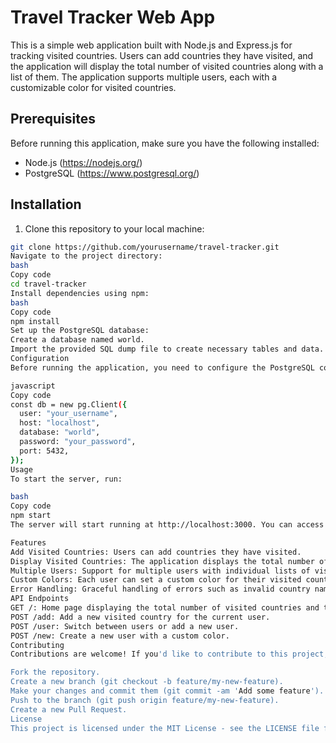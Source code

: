 # Travel Tracker Web App

This is a simple web application built with Node.js and Express.js for tracking visited countries. Users can add countries they have visited, and the application will display the total number of visited countries along with a list of them. The application supports multiple users, each with a customizable color for visited countries.

## Prerequisites

Before running this application, make sure you have the following installed:

- Node.js (https://nodejs.org/)
- PostgreSQL (https://www.postgresql.org/)

## Installation

1. Clone this repository to your local machine:

```bash
git clone https://github.com/yourusername/travel-tracker.git
Navigate to the project directory:
bash
Copy code
cd travel-tracker
Install dependencies using npm:
bash
Copy code
npm install
Set up the PostgreSQL database:
Create a database named world.
Import the provided SQL dump file to create necessary tables and data.
Configuration
Before running the application, you need to configure the PostgreSQL connection settings. Modify the db object in index.js with your database credentials:

javascript
Copy code
const db = new pg.Client({
  user: "your_username",
  host: "localhost",
  database: "world",
  password: "your_password",
  port: 5432,
});
Usage
To start the server, run:

bash
Copy code
npm start
The server will start running at http://localhost:3000. You can access the application in your web browser.

Features
Add Visited Countries: Users can add countries they have visited.
Display Visited Countries: The application displays the total number of visited countries and lists them on the home page.
Multiple Users: Support for multiple users with individual lists of visited countries.
Custom Colors: Each user can set a custom color for their visited countries.
Error Handling: Graceful handling of errors such as invalid country names or duplicate entries.
API Endpoints
GET /: Home page displaying the total number of visited countries and the list of visited countries.
POST /add: Add a new visited country for the current user.
POST /user: Switch between users or add a new user.
POST /new: Create a new user with a custom color.
Contributing
Contributions are welcome! If you'd like to contribute to this project, please follow these steps:

Fork the repository.
Create a new branch (git checkout -b feature/my-new-feature).
Make your changes and commit them (git commit -am 'Add some feature').
Push to the branch (git push origin feature/my-new-feature).
Create a new Pull Request.
License
This project is licensed under the MIT License - see the LICENSE file for details.

